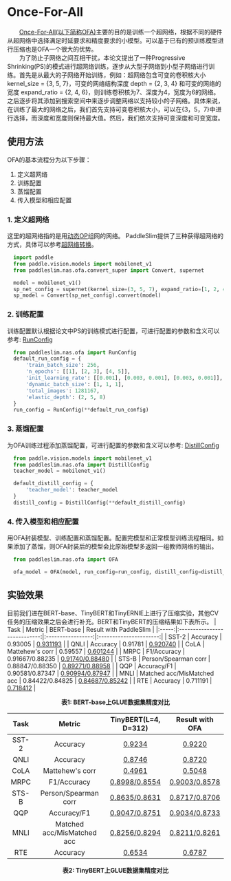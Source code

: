 # Once-For-All

&emsp;&emsp;[Once-For-All(以下简称OFA)](https://arxiv.org/abs/1908.09791)主要的目的是训练一个超网络，根据不同的硬件从超网络中选择满足时延要求和精度要求的小模型。可以基于已有的预训练模型进行压缩也是OFA一个很大的优势。  
&emsp;&emsp;为了防止子网络之间互相干扰，本论文提出了一种Progressive Shrinking(PS)的模式进行超网络训练，逐步从大型子网络到小型子网络进行训练。首先是从最大的子网络开始训练，例如：超网络包含可变的卷积核大小 kernel_size = {3, 5, 7}，可变的网络结构深度 depth = {2, 3, 4} 和可变的网络的宽度 expand_ratio = {2, 4, 6}，则训练卷积核为7、深度为4，宽度为6的网络。之后逐步将其添加到搜索空间中来逐步调整网络以支持较小的子网络。具体来说，在训练了最大的网络之后，我们首先支持可变卷积核大小，可以在{3，5，7}中进行选择，而深度和宽度则保持最大值。然后，我们依次支持可变深度和可变宽度。

## 使用方法

OFA的基本流程分为以下步骤：
1. 定义超网络
2. 训练配置
3. 蒸馏配置
4. 传入模型和相应配置

### 1. 定义超网络
   这里的超网络指的是用[动态OP](../../api_cn/ofa_layer_api.rst)组网的网络。
   PaddleSlim提供了三种获得超网络的方式，具体可以参考[超网络转换](../../api_cn/convert_supernet_api.rst)。

```python
  import paddle
  from paddle.vision.models import mobilenet_v1
  from paddleslim.nas.ofa.convert_super import Convert, supernet

  model = mobilenet_v1()
  sp_net_config = supernet(kernel_size=(3, 5, 7), expand_ratio=[1, 2, 4])
  sp_model = Convert(sp_net_config).convert(model)
```

### 2. 训练配置
   训练配置默认根据论文中PS的训练模式进行配置，可进行配置的参数和含义可以参考: [RunConfig](../../api_cn/ofa_api.rst)

```python
  from paddleslim.nas.ofa import RunConfig
  default_run_config = {
      'train_batch_size': 256,
      'n_epochs': [[1], [2, 3], [4, 5]],
      'init_learning_rate': [[0.001], [0.003, 0.001], [0.003, 0.001]],
      'dynamic_batch_size': [1, 1, 1],
      'total_images': 1281167,
      'elastic_depth': (2, 5, 8)
  }
  run_config = RunConfig(**default_run_config)
```

### 3. 蒸馏配置
  为OFA训练过程添加蒸馏配置，可进行配置的参数和含义可以参考: [DistillConfig](../../api_cn/ofa_api.rst)

```python
  from paddle.vision.models import mobilenet_v1
  from paddleslim.nas.ofa import DistillConfig
  teacher_model = mobilenet_v1()

  default_distill_config = {
      'teacher_model': teacher_model
  }
  distill_config = DistillConfig(**default_distill_config)
```

### 4. 传入模型和相应配置
  用OFA封装模型、训练配置和蒸馏配置。配置完模型和正常模型训练流程相同。如果添加了蒸馏，则OFA封装后的模型会比原始模型多返回一组教师网络的输出。
```python
  from paddleslim.nas.ofa import OFA

  ofa_model = OFA(model, run_config=run_config, distill_config=distill_config)
```

## 实验效果

目前我们进在BERT-base、TinyBERT和TinyERNIE上进行了压缩实验，其他CV任务的压缩效果之后会进行补充。BERT和TinyBERT的压缩结果如下表所示。
| Task  | Metric                       | BERT-base         | Result with PaddleSlim |
|:-----:|:----------------------------:|:-----------------:|:----------------------:|
| SST-2 | Accuracy                     |      0.93005      |     [0.931193]()       |
| QNLI  | Accuracy                     |      0.91781      |     [0.920740]()       |
| CoLA  | Mattehew's corr              |      0.59557      |     [0.601244]()       |
| MRPC  | F1/Accuracy                  |  0.91667/0.88235  |  [0.91740/0.88480]()   |
| STS-B | Person/Spearman corr         |  0.88847/0.88350  |  [0.89271/0.88958]()   |
| QQP   | Accuracy/F1                  |  0.90581/0.87347  |  [0.90994/0.87947]()   |
| MNLI  | Matched acc/MisMatched acc   |  0.84422/0.84825  |  [0.84687/0.85242]()   |
| RTE   | Accuracy                     |      0.711191     |     [0.718412]()       |

<p align="center">
<strong>表1: BERT-base上GLUE数据集精度对比</strong>
</p>

| Task  | Metric                       | TinyBERT(L=4, D=312) |     Result with OFA    |
|:-----:|:----------------------------:|:--------------------:|:----------------------:|
| SST-2 | Accuracy                     |     [0.9234]()       |      [0.9220]()        |
| QNLI  | Accuracy                     |     [0.8746]()       |      [0.8720]()        |
| CoLA  | Mattehew's corr              |     [0.4961]()       |      [0.5048]()        |
| MRPC  | F1/Accuracy                  |  [0.8998/0.8554]()   |   [0.9003/0.8578]()    |
| STS-B | Person/Spearman corr         |  [0.8635/0.8631]()   |   [0.8717/0.8706]()    |
| QQP   | Accuracy/F1                  |  [0.9047/0.8751]()   |   [0.9034/0.8733]()    |
| MNLI  | Matched acc/MisMatched acc   |  [0.8256/0.8294]()   |   [0.8211/0.8261]()    |
| RTE   | Accuracy                     |     [0.6534]()       |      [0.6787]()        |

<p align="center">
<strong>表2: TinyBERT上GLUE数据集精度对比</strong>
</p>
